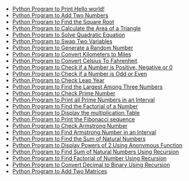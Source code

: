- [Python Program to Print Hello world!]()
- [Python Program to Add Two Numbers]()
- [Python Program to Find the Square Root]()
- [Python Program to Calculate the Area of a Triangle]()
- [Python Program to Solve Quadratic Equation]()
- [Python Program to Swap Two Variables]()
- [Python Program to Generate a Random Number]()
- [Python Program to Convert Kilometers to Miles]()
- [Python Program to Convert Celsius To Fahrenheit]()
- [Python Program to Check if a Number is Positive, Negative or 0]()
- [Python Program to Check if a Number is Odd or Even]()
- [Python Program to Check Leap Year]()
- [Python Program to Find the Largest Among Three Numbers]()
- [Python Program to Check Prime Number]()
- [Python Program to Print all Prime Numbers in an Interval]()
- [Python Program to Find the Factorial of a Number]()
- [Python Program to Display the multiplication Table]()
- [Python Program to Print the Fibonacci sequence]()
- [Python Program to Check Armstrong Number]()
- [Python Program to Find Armstrong Number in an Interval]()
- [Python Program to Find the Sum of Natural Numbers]()
- [Python Program to Display Powers of 2 Using Anonymous Function]()
- [Python Program to Find Sum of Natural Numbers Using Recursion]()
- [Python Program to Find Factorial of Number Using Recursion]()
- [Python Program to Convert Decimal to Binary Using Recursion]()
- [Python Program to Add Two Matrices]()
